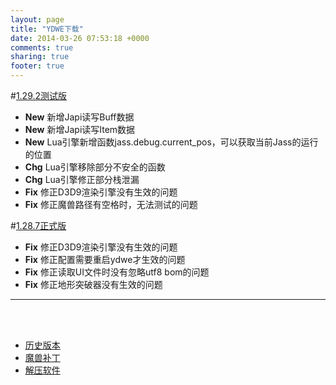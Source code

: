 ```yaml
---
layout: page
title: "YDWE下载"
date: 2014-03-26 07:53:18 +0000
comments: true
sharing: true
footer: true
---
```


#[1.29.2测试版](http://pan.baidu.com/s/1o6AA3eq)

* **New**  新增Japi读写Buff数据
* **New**  新增Japi读写Item数据
* **New**  Lua引擎新增函数jass.debug.current_pos，可以获取当前Jass的运行的位置
* **Chg**  Lua引擎移除部分不安全的函数
* **Chg**  Lua引擎修正部分栈泄漏
* **Fix**  修正D3D9渲染引擎没有生效的问题
* **Fix**  修正魔兽路径有空格时，无法测试的问题

#[1.28.7正式版](http://pan.baidu.com/s/1gd0DmJT)

* **Fix**  修正D3D9渲染引擎没有生效的问题
* **Fix**  修正配置需要重启ydwe才生效的问题
* **Fix**  修正读取UI文件时没有忽略utf8 bom的问题
* **Fix**  修正地形突破器没有生效的问题

---

<br><br>

* [历史版本](http://pan.baidu.com/share/link?shareid=401650&uk=3389291567)
* [魔兽补丁](http://pan.baidu.com/share/link?shareid=401621&uk=3389291567)
* [解压软件](http://sparanoid.com/lab/7z/)
